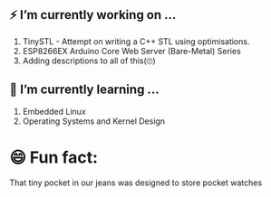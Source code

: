 ###  
## ⚡  I’m currently working on ...
1. TinySTL - Attempt on writing a C++ STL using optimisations.
2. ESP8266EX Arduino Core Web Server (Bare-Metal) Series
3. Adding descriptions to all of this(🙄)
## 📖 I’m currently learning ...
1. Embedded Linux
2. Operating Systems and Kernel Design
# 😄 Fun fact: 
  
  
  
 That tiny pocket in our jeans was designed to store pocket watches
  

